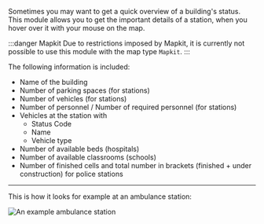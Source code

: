 Sometimes you may want to get a quick overview of a building's status.
This module allows you to get the important details of a station, when you hover over it with your mouse on the map.

:::danger Mapkit
Due to restrictions imposed by Mapkit, it is currently not possible to use this module with the map type `Mapkit`.
:::

The following information is included:
* Name of the building
* Number of parking spaces (for stations)
* Number of vehicles (for stations)
* Number of personnel / Number of required personnel (for stations)
* Vehicles at the station with
	* Status Code
	* Name
	* Vehicle type
* Number of available beds (hospitals)
* Number of available classrooms (schools)
* Number of finished cells and total number in brackets (finished + under construction) for police stations


***

This is how it looks for example at an ambulance station:

![An example ambulance station](/v4/docs/assets/buildingHover/img/exampleeb_GB.png)
